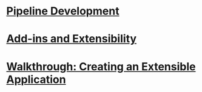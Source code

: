 # [Pipeline Development](pipeline-development.md)
# [Add-ins and Extensibility](add-ins-and-extensibility.md)
# [Walkthrough: Creating an Extensible Application](walkthrough-creating-an-extensible-application.md)
